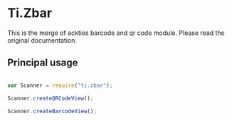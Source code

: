# Ti.Zbar

This is the merge of ackties barcode and qr code module. Please read the original documentation.

## Principal usage

```javascript

var Scanner = require("ti.zbar");

Scanner.createQRCodeView();

Scanner.createBarcodeView();
```